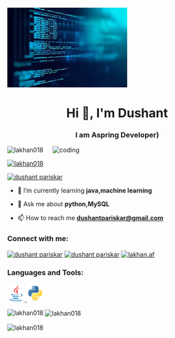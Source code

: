 ![logo](https://github.com/lakhan018/lakhan018/blob/main/download.jfif)
<h1 align="center">Hi 👋, I'm Dushant</h1>
<h3 align="center">I am Aspring Developer) </h3>
<img align="right" alt="coding" width="400" src="https://i.pinimg.com/564x/ad/05/1a/ad051af1f930c30360062b45e5a1823f.jpg" >
<p align="left"> <img src="https://komarev.com/ghpvc/?username=lakhan018&label=Profile%20views&color=0e75b6&style=flat" alt="lakhan018" /> </p>

<p align="left"> <a href="https://github.com/ryo-ma/github-profile-trophy"><img src="https://github-profile-trophy.vercel.app/?username=lakhan018" alt="lakhan018" /></a> </p>

<p align="left"> <a href="https://twitter.com/dushant pariskar" target="blank"><img src="https://img.shields.io/twitter/follow/dushant pariskar?logo=twitter&style=for-the-badge" alt="dushant pariskar" /></a> </p>

- 🌱 I’m currently learning **java,machine learning**

- 💬 Ask me about **python,MySQL**

- 📫 How to reach me **dushantpariskar@gmail.com**

<h3 align="left">Connect with me:</h3>
<p align="left">
<a href="https://twitter.com/dushant pariskar" target="blank"><img align="center" src="https://raw.githubusercontent.com/rahuldkjain/github-profile-readme-generator/master/src/images/icons/Social/twitter.svg" alt="dushant pariskar" height="30" width="40" /></a>
<a href="https://linkedin.com/in/dushant pariskar" target="blank"><img align="center" src="https://raw.githubusercontent.com/rahuldkjain/github-profile-readme-generator/master/src/images/icons/Social/linked-in-alt.svg" alt="dushant pariskar" height="30" width="40" /></a>
<a href="https://instagram.com/lakhan.af" target="blank"><img align="center" src="https://raw.githubusercontent.com/rahuldkjain/github-profile-readme-generator/master/src/images/icons/Social/instagram.svg" alt="lakhan.af" height="30" width="40" /></a>
</p>

<h3 align="left">Languages and Tools:</h3>
<p align="left"> <a href="https://www.java.com" target="_blank" rel="noreferrer"> <img src="https://raw.githubusercontent.com/devicons/devicon/master/icons/java/java-original.svg" alt="java" width="40" height="40"/> </a> <a href="https://www.python.org" target="_blank" rel="noreferrer"> <img src="https://raw.githubusercontent.com/devicons/devicon/master/icons/python/python-original.svg" alt="python" width="40" height="40"/> </a> </p>

<p><img align="left" src="https://github-readme-stats.vercel.app/api/top-langs?username=lakhan018&show_icons=true&locale=en&layout=compact" alt="lakhan018" /></p>

<p>&nbsp;<img align="center" src="https://github-readme-stats.vercel.app/api?username=lakhan018&show_icons=true&locale=en" alt="lakhan018" /></p>

<p><img align="center" src="https://github-readme-streak-stats.herokuapp.com/?user=lakhan018&" alt="lakhan018" /></p>

